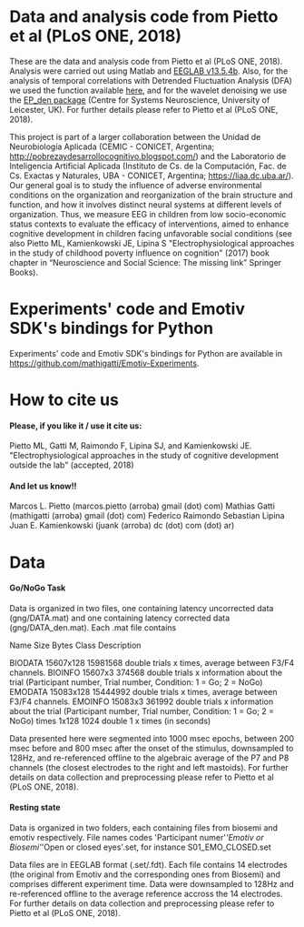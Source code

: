 # Data and analysis code from Pietto et al (PLoS ONE, 2018)
These are the data and analysis code from Pietto et al (PLoS ONE, 2018). Analysis were carried out using Matlab and [EEGLAB v13.5.4b](https://sccn.ucsd.edu/eeglab/index.php). Also, for the analysis of temporal correlations with Detrended Fluctuation Analysis (DFA) we used the function available [here](https://la.mathworks.com/matlabcentral/fileexchange/19795-detrended-fluctuation-analysis), and for the wavelet denoising we use the [EP_den package](https://www2.le.ac.uk/centres/csn/software/ep_den) (Centre for Systems Neuroscience, University of Leicester, UK). For further details please refer to Pietto et al (PLoS ONE, 2018).

This project is part of a larger collaboration between the Unidad de Neurobiología Aplicada (CEMIC - CONICET, Argentina; http://pobrezaydesarrollocognitivo.blogspot.com/) and the Laboratorio de Inteligencia Artificial Aplicada (Instituto de Cs. de la Computación, Fac. de Cs. Exactas y Naturales, UBA - CONICET, Argentina; https://liaa.dc.uba.ar/). Our general goal is to study the influence of adverse environmental conditions on the organization and reorganization of the brain structure and function, and how it involves distinct neural systems at different levels of organization. Thus, we measure EEG in children from low socio-economic status contexts to evaluate the efficacy of interventions, aimed to enhance cognitive development in children facing unfavorable social conditions (see also Pietto ML, Kamienkowski JE, Lipina S "Electrophysiological approaches in the study of childhood poverty influence on cognition" (2017) book chapter in “Neuroscience and Social Science: The missing link” Springer Books).

# Experiments' code and Emotiv SDK's bindings for Python
Experiments' code and Emotiv SDK's bindings for Python are available in https://github.com/mathigatti/Emotiv-Experiments.

# How to cite us
#### Please, if you like it / use it cite us:
Pietto ML, Gatti M, Raimondo F, Lipina SJ, and Kamienkowski JE. "Electrophysiological approaches in the study of cognitive development outside the lab" (accepted, 2018)
#### And let us know!!
Marcos L. Pietto (marcos.pietto (arroba) gmail (dot) com)
Mathias Gatti (mathigatti (arroba) gmail (dot) com)
Federico Raimondo
Sebastian Lipina
Juan E. Kamienkowski (juank (arroba) dc (dot) com (dot) ar)

        
# Data
#### Go/NoGo Task
Data is organized in two files, one containing latency uncorrected data (gng/DATA.mat) and one containing latency corrected data (gng/DATA_den.mat). Each .mat file contains 

  Name             Size                Bytes  Class     Description

  BIODATA      15607x128            15981568  double 	trials x times, average between F3/F4 channels. 
  BIOINFO      15607x3                374568  double	trials x information about the trial (Participant number, Trial number, Condition: 1 = Go; 2 = NoGo)
  EMODATA      15083x128            15444992  double 	trials x times, average between F3/F4 channels.
  EMOINFO      15083x3                361992  double	trials x information about the trial (Participant number, Trial number, Condition: 1 = Go; 2 = NoGo)
  times            1x128                1024  double    1 x times (in seconds)

Data presented here were segmented into 1000 msec epochs, between 200 msec before and 800 msec after the onset of the stimulus, downsampled to 128Hz, and re-referenced offline to the algebraic average of the P7 and P8 channels (the closest electrodes to the right and left mastoids). For further details on data collection and preprocessing please refer to Pietto et al (PLoS ONE, 2018).

#### Resting state
Data is organized in two folders, each containing files from biosemi and emotiv respectively.
File names codes 'Participant numer'_'Emotiv or Biosemi'_'Open or closed eyes'.set, for instance S01_EMO_CLOSED.set

Data files are in EEGLAB format (.set/.fdt). Each file contains 14 electrodes (the original from Emotiv and the corresponding ones from Biosemi) and comprises different experiment time. Data were downsampled to 128Hz and re-referenced offline to the average reference accross the 14 electrodes. For further details on data collection and preprocessing please refer to Pietto et al (PLoS ONE, 2018).

